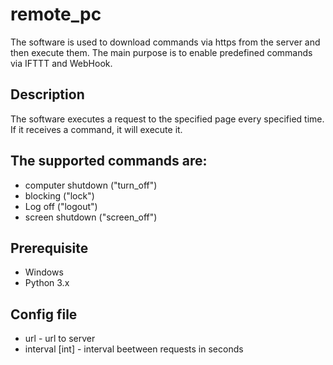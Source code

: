 # remote_pc
The software is used to download commands via https from the server and then execute them.
The main purpose is to enable predefined commands via IFTTT and WebHook.

## Description
The software executes a request to the specified page every specified time.
If it receives a command, it will execute it.

## The supported commands are:
- computer shutdown ("turn_off")
- blocking          ("lock")
- Log off           ("logout")
- screen shutdown   ("screen_off")

## Prerequisite
- Windows
- Python 3.x

## Config file
- url - url to server
- interval [int] - interval beetween requests in seconds
